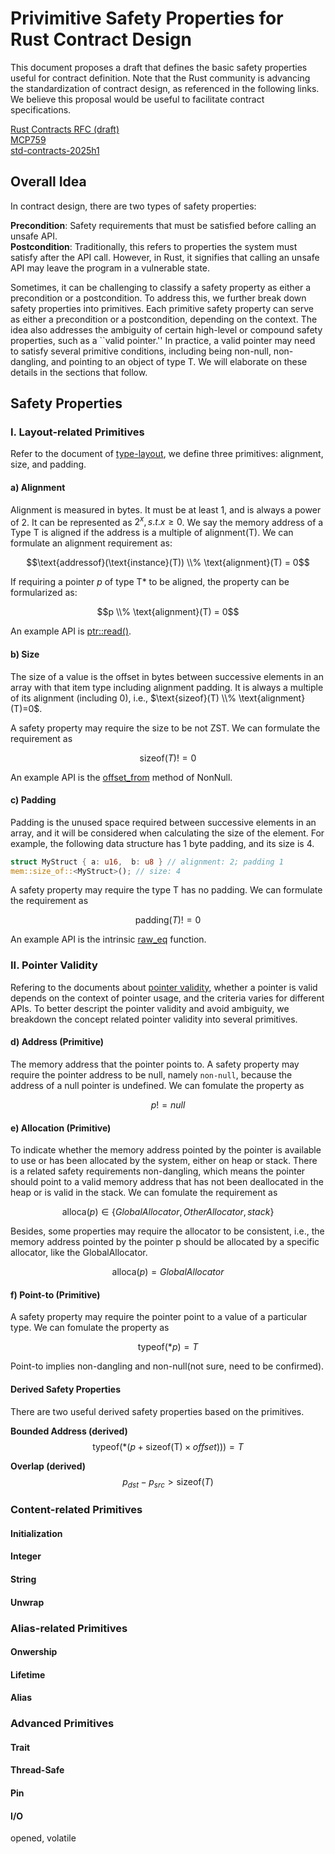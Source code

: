 # Privimitive Safety Properties for Rust Contract Design

This document proposes a draft that defines the basic safety properties useful for contract definition. Note that the Rust community is advancing the standardization of contract design, as referenced in the following links. We believe this proposal would be useful to facilitate contract specifications.

[Rust Contracts RFC (draft)](https://github.com/rust-lang/lang-team/blob/master/design-meeting-minutes/2022-11-25-contracts.md)  
[MCP759](https://github.com/rust-lang/compiler-team/issues/759)  
[std-contracts-2025h1](https://rust-lang.github.io/rust-project-goals/2025h1/std-contracts.html)  

## Overall Idea
In contract design, there are two types of safety properties:

**Precondition**: Safety requirements that must be satisfied before calling an unsafe API.  
**Postcondition**: Traditionally, this refers to properties the system must satisfy after the API call. However, in Rust, it signifies that calling an unsafe API may leave the program in a vulnerable state.  

Sometimes, it can be challenging to classify a safety property as either a precondition or a postcondition. To address this, we further break down safety properties into primitives. Each primitive safety property can serve as either a precondition or a postcondition, depending on the context. The idea also addresses the ambiguity of certain high-level or compound safety properties, such as a ``valid pointer.'' In practice, a valid pointer may need to satisfy several primitive conditions, including being non-null, non-dangling, and pointing to an object of type T. We will elaborate on these details in the sections that follow.

## Safety Properties
### I. Layout-related Primitives
Refer to the document of [type-layout](https://doc.rust-lang.org/reference/type-layout.html), we define three primitives: alignment, size, and padding.

#### a) Alignment
Alignment is measured in bytes. It must be at least 1, and is always a power of 2. It can be represented as $2^x, s.t. x\ge 0$. We say the memory address of a Type T is aligned if the address is a multiple of alignment(T). We can formulate an alignment requirement as:

$$\text{addressof}(\text{instance}(T)) \\% \text{alignment}(T) = 0$$

If requiring a pointer $p$ of type T* to be aligned, the property can be formularized as:

$$p \\% \text{alignment}(T) = 0$$

An example API is [ptr::read()](https://doc.rust-lang.org/nightly/std/ptr/fn.read.html).

#### b) Size 
The size of a value is the offset in bytes between successive elements in an array with that item type including alignment padding. It is always a multiple of its alignment (including 0), i.e., $\text{sizeof}(T) \\% \text{alignment}(T)=0$. 

A safety property may require the size to be not ZST. We can formulate the requirement as 

$$\text{sizeof}(T)!=0$$

An example API is the [offset_from](https://doc.rust-lang.org/core/ptr/struct.NonNull.html#method.offset_from) method of NonNull.

#### c) Padding 
Padding is the unused space required between successive elements in an array, and it will be considered when calculating the size of the element. For example, the following data structure has 1 byte padding, and its size is 4.
```rust
struct MyStruct { a: u16,  b: u8 } // alignment: 2; padding 1
mem::size_of::<MyStruct>(); // size: 4
```

A safety property may require the type T has no padding. We can formulate the requirement as 

$$\text{padding}(T)!=0$$

An example API is the intrinsic [raw_eq](https://doc.rust-lang.org/std/intrinsics/fn.raw_eq.html) function.

### II. Pointer Validity

Refering to the documents about [pointer validity](https://doc.rust-lang.org/std/ptr/index.html#safety), whether a pointer is valid depends on the context of pointer usage, and the criteria varies for different APIs. To better descript the pointer validity and avoid ambiguity, we breakdown the concept related pointer validity into several primitives. 


#### d) Address (Primitive)
The memory address that the pointer points to. A safety property may require the pointer address to be null, namely ``non-null``, because the address of a null pointer is undefined. We can fomulate the property as 

$$ p != null $$

#### e) Allocation (Primitive)
To indicate whether the memory address pointed by the pointer is available to use or has been allocated by the system, either on heap or stack. There is a related safety requirements non-dangling, which means the pointer should point to a valid memory address that has not been deallocated in the heap or is valid in the stack. We can fomulate the requirement as 

$$ \text{alloca}(p) \in \{GlobalAllocator, OtherAllocator, stack\} $$

Besides, some properties may require the allocator to be consistent, i.e., the memory address pointed by the pointer p should be allocated by a specific allocator, like the GlobalAllocator.

$$ \text{alloca}(p) = GlobalAllocator $$


#### f) Point-to (Primitive)
A safety property may require the pointer point to a value of a particular type. We can fomulate the property as 

$$ \text{typeof}(*p) = T $$

Point-to implies non-dangling and non-null(not sure, need to be confirmed).

#### Derived Safety Properties
There are two useful derived safety properties based on the primitives.

**Bounded Address (derived)**
$$ \text{typeof}(*(p + \text{sizeof(T)} \times offset)))  = T $$

**Overlap (derived)**
$$ p_{dst} - p_{src} > \text{sizeof}(T)$$

### Content-related Primitives

#### Initialization

#### Integer

#### String

#### Unwrap

### Alias-related Primitives

#### Onwership

#### Lifetime

#### Alias

### Advanced Primitives

#### Trait

#### Thread-Safe

#### Pin

#### I/O
opened, volatile

